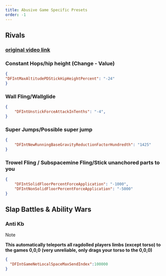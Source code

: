 ```yaml
---
title: Abusive Game Specific Presets
order: -1
---
```


## Rivals
### [original video link](https://www.youtube.com/watch?v=jfHq5J0jHY4)
### Constant Hops/hip height (Change - Value)
``` json
{
"DFIntMaxAltitudePDStickHipHeightPercent": "-24"
}
```
### Wall Fling/Wallglide
``` json
{
    "DFIntUnstickForceAttackInTenths": "-4",
}
```
### Super Jumps/Possible super jump
``` json
{
    "DFIntNewRunningBaseGravityReductionFactorHundredth": "1425"
}
```
### Trowel Fling / Subspacemine Fling/Stick unanchored parts to you
``` json
{
    "DFIntSolidFloorPercentForceApplication": "-1000",
    "DFIntNonSolidFloorPercentForceApplication": "-5000"
}
```
## Slap Battles & Ability Wars
### Anti Kb
> [!NOTE]
> **This automatically teleports all ragdolled players limbs (except torso) to the games 0,0,0 (very unreliable, only drags your torso to the 0,0,0)**
```Json
{
  "DFIntGameNetLocalSpaceMaxSendIndex":100000
}
```
